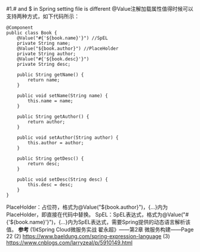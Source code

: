 #1.# and $ in Spring setting file is different
@Value注解加载属性值得时候可以支持两种方式，如下代码所示：
```
@Component
public class Book {
    @Value("#{'${book.name}'}") //SpEL
    private String name;
    @Value("${book.author}") //PlaceHolder
    private String author;
    @Value("#{'${book.desc}'}")
    private String desc;

    public String getName() {
        return name;
    }

    public void setName(String name) {
        this.name = name;
    }

    public String getAuthor() {
        return author;
    }

    public void setAuthor(String author) {
        this.author = author;
    }

    public String getDesc() {
        return desc;
    }

    public void setDesc(String desc) {
        this.desc = desc;
    }
}
```
PlaceHolder：占位符，格式为@Value("${book.author}")，{...}内为PlaceHolder，即直接在代码中替换。
SpEL：SpEL表达式，格式为@Value("#{'${book.name}'}")，{...}内为SpEL表达式，需要Spring提供的动态语言解析该值。
**参考**
(1)《Spring Cloud微服务实战 翟永超》——第2章 微服务构建——Page 22
(2) https://www.baeldung.com/spring-expression-language
(3) https://www.cnblogs.com/larryzeal/p/5910149.html